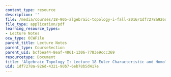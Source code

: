 ```yaml
---
content_type: resource
description: ''
file: /media/courses/18-905-algebraic-topology-i-fall-2016/1df7278a926d432190b76eb78b5d417e_MIT18_905F16_lec18.pdf
file_type: application/pdf
learning_resource_types:
- Lecture Notes
ocw_type: OCWFile
parent_title: Lecture Notes
parent_type: CourseSection
parent_uid: bcf5ea44-8eaf-4061-1306-7783e9ccc369
resourcetype: Document
title: 'Algebraic Topology I: Lecture 18 Euler Characteristic and Homology Approximation'
uid: 1df7278a-926d-4321-90b7-6eb78b5d417e
---
```

